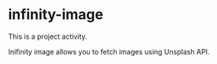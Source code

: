 # infinity-image

This is a project activity.

Inifinity image allows you to fetch images using Unsplash API.
